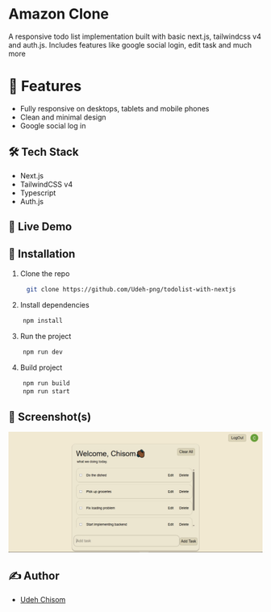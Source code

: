 # Amazon Clone

A responsive todo list implementation built with basic next.js, tailwindcss v4 and auth.js.
Includes features like google social login, edit task and much more

# 🚀 Features

- Fully responsive on desktops, tablets and mobile phones
- Clean and minimal design
- Google social log in

## 🛠️ Tech Stack

- Next.js
- TailwindCSS v4
- Typescript
- Auth.js

## 🔗 Live Demo

<!-- [Click me](https://myamazonapp.vercel.app) -->

## 📂 Installation

1. Clone the repo

```bash
     git clone https://github.com/Udeh-png/todolist-with-nextjs
```

2. Install dependencies

```bash
    npm install
```

3. Run the project

```bash
    npm run dev
```

4. Build project

```bash
    npm run build
    npm run start
```

## 📸 Screenshot(s)

![Click me](/screenshots/desktop-view.jpg)

## ✍️ Author

- [Udeh Chisom](https://github.com/Udeh-png)

